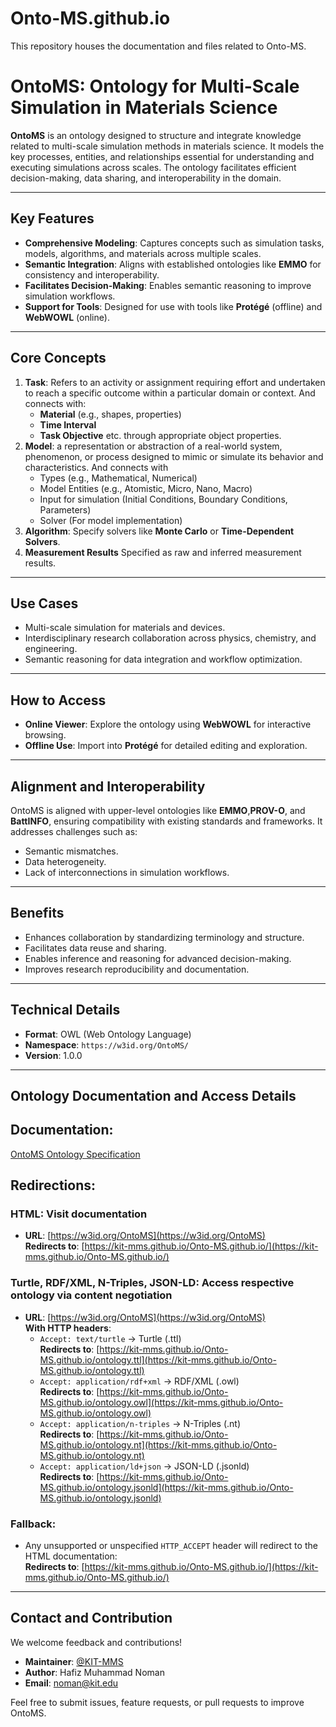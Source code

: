 # Onto-MS.github.io
This repository houses the documentation and files related to Onto-MS.

# **OntoMS: Ontology for Multi-Scale Simulation in Materials Science**  

**OntoMS** is an ontology designed to structure and integrate knowledge related to multi-scale simulation methods in materials science. It models the key processes, entities, and relationships essential for understanding and executing simulations across scales. The ontology facilitates efficient decision-making, data sharing, and interoperability in the domain.

---

## **Key Features**
- **Comprehensive Modeling**: Captures concepts such as simulation tasks, models, algorithms, and materials across multiple scales.
- **Semantic Integration**: Aligns with established ontologies like **EMMO** for consistency and interoperability.
- **Facilitates Decision-Making**: Enables semantic reasoning to improve simulation workflows.
- **Support for Tools**: Designed for use with tools like **Protégé** (offline) and **WebWOWL** (online).

---

## **Core Concepts**
1. **Task**: Refers to an activity or assignment requiring effort and undertaken to reach a specific outcome within a particular domain or context. And connects with:
   - **Material** (e.g., shapes, properties)
   - **Time Interval**  
   - **Task Objective** etc. through appropriate object properties. 
2. **Model**: a representation or abstraction of a real-world system, phenomenon, or process designed to mimic or simulate its behavior and characteristics. And connects with
   - Types (e.g., Mathematical, Numerical)
   - Model Entities (e.g., Atomistic, Micro, Nano, Macro)
   - Input for simulation (Initial Conditions, Boundary Conditions, Parameters)
   - Solver (For model implementation)
3. **Algorithm**: Specify solvers like **Monte Carlo** or **Time-Dependent Solvers**.
4. **Measurement Results** Specified as raw and inferred measurement results. 

---

## **Use Cases**
- Multi-scale simulation for materials and devices.
- Interdisciplinary research collaboration across physics, chemistry, and engineering.
- Semantic reasoning for data integration and workflow optimization.

---

## **How to Access**
- **Online Viewer**: Explore the ontology using **WebWOWL** for interactive browsing.
- **Offline Use**: Import into **Protégé** for detailed editing and exploration.  

---

## **Alignment and Interoperability**
OntoMS is aligned with upper-level ontologies like **EMMO**,**PROV-O**, and **BattINFO**, ensuring compatibility with existing standards and frameworks. It addresses challenges such as:
- Semantic mismatches.
- Data heterogeneity.
- Lack of interconnections in simulation workflows.

---

## **Benefits**
- Enhances collaboration by standardizing terminology and structure.
- Facilitates data reuse and sharing.
- Enables inference and reasoning for advanced decision-making.
- Improves research reproducibility and documentation.

---

## **Technical Details**
- **Format**: OWL (Web Ontology Language)
- **Namespace**: `https://w3id.org/OntoMS/`
- **Version**: 1.0.0

---

## **Ontology Documentation and Access Details**

## Documentation:
[OntoMS Ontology Specification](https://kit-mms.github.io/Onto-MS.github.io/)

## Redirections:

### HTML: Visit documentation
- **URL**: [https://w3id.org/OntoMS](https://w3id.org/OntoMS)  
  **Redirects to**: [https://kit-mms.github.io/Onto-MS.github.io/](https://kit-mms.github.io/Onto-MS.github.io/)

### Turtle, RDF/XML, N-Triples, JSON-LD: Access respective ontology via content negotiation
- **URL**: [https://w3id.org/OntoMS](https://w3id.org/OntoMS)  
  **With HTTP headers**:
  - `Accept: text/turtle` → Turtle (.ttl)  
    **Redirects to**: [https://kit-mms.github.io/Onto-MS.github.io/ontology.ttl](https://kit-mms.github.io/Onto-MS.github.io/ontology.ttl)
  - `Accept: application/rdf+xml` → RDF/XML (.owl)  
    **Redirects to**: [https://kit-mms.github.io/Onto-MS.github.io/ontology.owl](https://kit-mms.github.io/Onto-MS.github.io/ontology.owl)
  - `Accept: application/n-triples` → N-Triples (.nt)  
    **Redirects to**: [https://kit-mms.github.io/Onto-MS.github.io/ontology.nt](https://kit-mms.github.io/Onto-MS.github.io/ontology.nt)
  - `Accept: application/ld+json` → JSON-LD (.jsonld)  
    **Redirects to**: [https://kit-mms.github.io/Onto-MS.github.io/ontology.jsonld](https://kit-mms.github.io/Onto-MS.github.io/ontology.jsonld)

### Fallback:
- Any unsupported or unspecified `HTTP_ACCEPT` header will redirect to the HTML documentation:  
  **Redirects to**: [https://kit-mms.github.io/Onto-MS.github.io/](https://kit-mms.github.io/Onto-MS.github.io/)

---
## **Contact and Contribution**
We welcome feedback and contributions!
- **Maintainer**: [@KIT-MMS](https://github.com/KIT-MMS)
- **Author**: Hafiz Muhammad Noman  
- **Email**: noman@kit.edu

Feel free to submit issues, feature requests, or pull requests to improve OntoMS.
